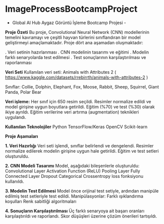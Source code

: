 # ImageProcessBootcampProject
- Global AI Hub Aygaz Görüntü İşleme Bootcamp Projesi -

**Proje Özeti**
Bu proje, Convolutional Neural Network (CNN) modellerinin temelini kavramayı ve çeşitli hayvan türlerini sınıflandıran bir model geliştirmeyi amaçlamaktadır. Proje dört ana aşamadan oluşmaktadır:

. Veri setinin hazırlanması
. CNN modelinin tasarımı ve eğitimi
. Modelin farklı senaryolarda test edilmesi
. Test sonuçlarının karşılaştırılması ve raporlanması

**Veri Seti**
Kullanılan veri seti: Animals with Attributes 2  ( https://www.kaggle.com/datasets/rrebirrth/animals-with-attributes-2 )

Sınıflar: Collie, Dolphin, Elephant, Fox, Moose, Rabbit, Sheep, Squirrel, Giant Panda, Polar Bear

**Veri işleme:**
Her sınıf için 650 resim seçildi.
Resimler normalize edildi ve model girişine uygun boyutlara getirildi.
Eğitim (%70) ve test (%30) olarak ikiye ayrıldı.
Eğitim verilerine veri artırma (augmentation) teknikleri uygulandı.

**Kullanılan Teknolojiler**
Python
TensorFlow/Keras
OpenCV
Scikit-learn

**Proje Aşamaları**

**1. Veri Hazırlığı**
Veri seti işlendi, sınıflar belirlendi ve dengelendi.
Resimler normalize edilerek modelin girişine uygun hale getirildi.
Eğitim ve test setleri oluşturuldu.

**2. CNN Modeli Tasarımı**
Model, aşağıdaki bileşenlerle oluşturuldu:
Convolutional Layer
Activation Function (ReLU)
Pooling Layer
Fully Connected Layer
Dropout
Categorical Crossentropy loss fonksiyonu kullanıldı.

**3. Modelin Test Edilmesi**
Model önce orijinal test setiyle, ardından manipüle edilmiş test setleriyle test edildi.
Manipülasyonlar:
Farklı ışıklandırma koşulları
Renk sabitliği algoritmaları

**4. Sonuçların Karşılaştırılması**
Üç farklı senaryoya ait başarı oranları karşılaştırıldı ve raporlandı.
Skor düşüşleri üzerine çözüm önerileri tartışıldı.
